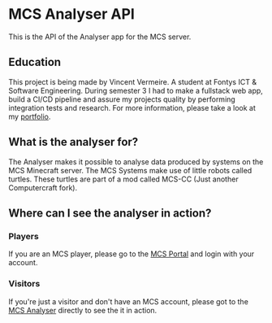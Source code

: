 # MCS Analyser API
This is the API of the Analyser app for the MCS server.

## Education
This project is being made by Vincent Vermeire. A student at Fontys ICT & Software Engineering. During semester 3 I had to make a fullstack web app, build a CI/CD pipeline and assure my projects quality by performing integration tests and research. For more information, please take a look at my [portfolio](https://github.com/crazyvinvin/Portfolio-S3).

## What is the analyser for?
The Analyser makes it possible to analyse data produced by systems on the MCS Minecraft server. The MCS Systems make use of little robots called turtles. These turtles are part of a mod called MCS-CC (Just another Computercraft fork).

## Where can I see the analyser in action?
### Players
If you are an MCS player, please go to the [MCS Portal](https://portal.naamdorpboot.xyz) and login with your account.

### Visitors
If you're just a visitor and don't have an MCS account, please got to the [MCS Analyser](https://mcsynergy.nl) directly to see the it in action.
